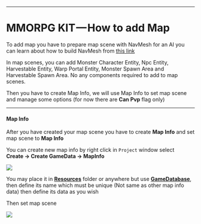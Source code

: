 * * *

MMORPG KIT — How to add Map
===========================

To add map you have to prepare map scene with NavMesh for an AI you can learn about how to build NavMesh from [this link](https://docs.unity3d.com/Manual/nav-BuildingNavMesh.html)

In map scenes, you can add Monster Character Entity, Npc Entity, Harvestable Entity, Warp Portal Entity, Monster Spawn Area and Harvestable Spawn Area. No any components required to add to map scenes.

Then you have to create Map Info, we will use Map Info to set map scene and manage some options (for now there are **Can Pvp** flag only)

* * *

#### Map Info

After you have created your map scene you have to create **Map Info** and set map scene to **Map Info**

You can create new map info by right click in `Project` window select   
**Create -> Create GameData -> MapInfo**

![](https://cdn-images-1.medium.com/max/1600/0*7_a38hcHWo38MNM0)

You may place it in [**Resources**](https://docs.unity3d.com/Manual/LoadingResourcesatRuntime.html)  folder or anywhere but use [**GameDatabase**](https://medium.com/suriyun-production/mmorpg-kit-game-database-ce081169f097), then define its name which must be unique (Not same as other map info data) then define its data as you wish

Then set map scene

![](https://cdn-images-1.medium.com/max/1600/0*qlyeR8iDp88w6MDT)